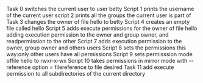 Task 0 switches the current user to user betty 
Script 1 prints the username of the current user
script 2 prints all the groups the current user is part of
Task 3 changes the owner of file hello to betty
Script 4 creates an empty file called hello
Script 5 adds execute permissions for the owner of file hello
adding execution permission to the owner and group owner, and readpermission to the other
Script 7 adds execution permission to the owner, group owner and others users
Script 8 sets the permissions this way:only other users have all permissions
Script 9 sets permisssion mode offile hello to rwxr-x-wx
Script 10 takes permissions in mirror mode with --reference option = filereference to file desired
Task 11 add execute permission to all subdirectories of the current directory
